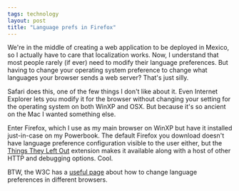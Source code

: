 ```yaml
---
tags: technology
layout: post
title: "Language prefs in Firefox"
---
```




We're in the middle of creating a web application to be deployed in Mexico, so I actually have to care that localization works. Now, I understand that most people rarely (if ever) need to modify their language preferences. But having to change your operating system preference to change what languages your browser sends a web server? That's just silly.

<p>Safari does this, one of the few things I don't like about it. Even Internet Explorer lets you modify it for the browser without changing your setting for the operating system on both WinXP and OSX. But because it's so ancient on the Mac I wanted something else.</p>

<p>Enter Firefox, which I use as my main browser on WinXP but have it installed just-in-case on my Powerbook. The default Firefox you download doesn't have language preference configuration visible to the user either, but the <a href="http://texturizer.net/firefox/extensions/#ttlo">Things They Left Out</a> extension makes it available along with a host of other HTTP and debugging options. Cool.</p>

<p>BTW, the W3C has a <a href="http://www.w3.org/International/questions/qa-lang-priorities.html">useful page</a> about how to change language preferences in different browsers.</p>


